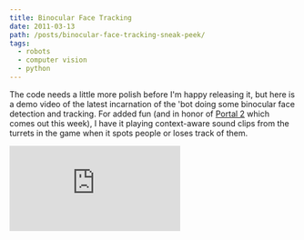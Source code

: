 ```yaml
---
title: Binocular Face Tracking
date: 2011-03-13
path: /posts/binocular-face-tracking-sneak-peek/
tags:
  - robots
  - computer vision
  - python
---
```


The code needs a little more polish before I'm happy releasing it, but here is a demo video of the latest incarnation of the 'bot doing some binocular face detection and tracking. For added fun (and in honor of [Portal 2](http://www.thinkwithportals.com/) which comes out this week), I have it playing context-aware sound clips from the turrets in the game when it spots people or loses track of them.

<iframe src="http://www.youtube.com/embed/MACHkIpAZ_w" frameborder="0" allowfullscreen></iframe>

